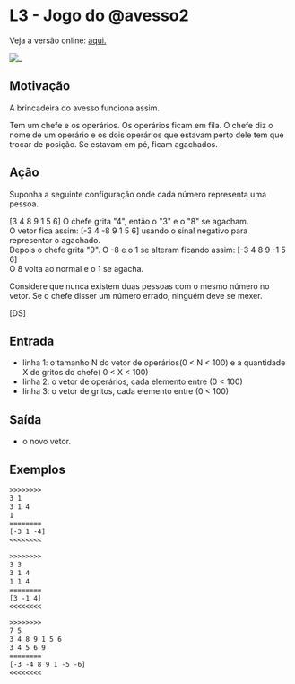 # L3 - Jogo do @avesso2

Veja a versão online: [aqui.](https://github.com/qxcodefup/arcade/blob/master/base/avesso2/Readme.md)

![_](https://raw.githubusercontent.com/qxcodefup/arcade/master/base/avesso2/cover.jpg)

## Motivação

A brincadeira do avesso funciona assim.

Tem um chefe e os operários. Os operários ficam em fila. O chefe diz o nome de um operário e os dois operários que estavam perto dele tem que trocar de posição. Se estavam em pé, ficam agachados.

## Ação

Suponha a seguinte configuração onde cada número representa uma pessoa.

\[3 4 8 9 1 5 6\] O chefe grita "4", então o "3" e o "8" se agacham.  
O vetor fica assim: \[-3 4 -8 9 1 5 6\] usando o sinal negativo para representar o agachado.  
Depois o chefe grita "9". O -8 e o 1 se alteram ficando assim: \[-3 4 8 9 -1 5 6\]  
O 8 volta ao normal e o 1 se agacha.

Considere que nunca existem duas pessoas com o mesmo número no vetor. Se o chefe disser um número errado, ninguém deve se mexer.

\[DS\]

## Entrada

* linha 1: o tamanho N do vetor de operários(0 < N < 100) e a quantidade X de gritos do chefe( 0 < X < 100)
* linha 2: o vetor de operários, cada elemento entre (0 < 100)
* linha 3: o vetor de gritos, cada elemento entre (0 < 100)

## Saída

* o novo vetor.

## Exemplos

``` txt
>>>>>>>>
3 1
3 1 4
1
========
[-3 1 -4]
<<<<<<<<

>>>>>>>>
3 3
3 1 4
1 1 4
========
[3 -1 4]
<<<<<<<<

>>>>>>>>
7 5
3 4 8 9 1 5 6
3 4 5 6 9
========
[-3 -4 8 9 1 -5 -6]
<<<<<<<<
```

